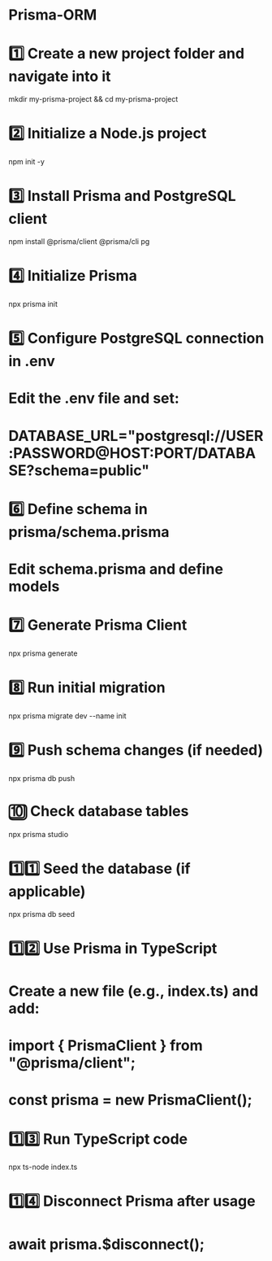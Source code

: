 # Prisma-ORM

# 1️⃣ Create a new project folder and navigate into it
mkdir my-prisma-project && cd my-prisma-project

# 2️⃣ Initialize a Node.js project
npm init -y

# 3️⃣ Install Prisma and PostgreSQL client
npm install @prisma/client @prisma/cli pg

# 4️⃣ Initialize Prisma
npx prisma init

# 5️⃣ Configure PostgreSQL connection in .env
# Edit the .env file and set:
# DATABASE_URL="postgresql://USER:PASSWORD@HOST:PORT/DATABASE?schema=public"

# 6️⃣ Define schema in prisma/schema.prisma
# Edit schema.prisma and define models

# 7️⃣ Generate Prisma Client
npx prisma generate

# 8️⃣ Run initial migration
npx prisma migrate dev --name init

# 9️⃣ Push schema changes (if needed)
npx prisma db push

# 🔟 Check database tables
npx prisma studio

# 1️⃣1️⃣ Seed the database (if applicable)
npx prisma db seed

# 1️⃣2️⃣ Use Prisma in TypeScript
# Create a new file (e.g., index.ts) and add:
# import { PrismaClient } from "@prisma/client";
# const prisma = new PrismaClient();

# 1️⃣3️⃣ Run TypeScript code
npx ts-node index.ts

# 1️⃣4️⃣ Disconnect Prisma after usage
# await prisma.$disconnect();
